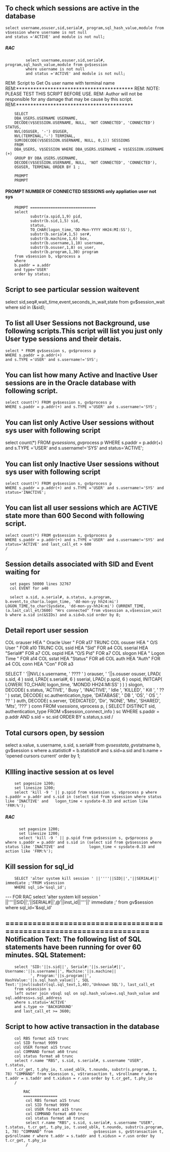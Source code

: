 To check which sessions are active in the database
------------------------------------------------------
    select username,osuser,sid,serial#, program,sql_hash_value,module from v$session where username is not null
    and status ='ACTIVE' and module is not null;

   ##### RAC
           
             select username,osuser,sid,serial#, program,sql_hash_value,module from gv$session 
             where username is not null
             and status ='ACTIVE' and module is not null;



REM: Script to Get Os user name with terminal name
REM:*****************************************
REM: NOTE: PLEASE TEST THIS SCRIPT BEFORE USE.
REM: Author will not be responsible for any damage that may be cause by this script.
REM:*****************************************

        SELECT
        DBA_USERS.USERNAME USERNAME,
        DECODE(V$SESSION.USERNAME, NULL, 'NOT CONNECTED', 'CONNECTED') STATUS,
        NVL(OSUSER, '-') OSUSER,
        NVL(TERMINAL,'-') TERMINAL,
        SUM(DECODE(V$SESSION.USERNAME, NULL, 0,1)) SESSIONS
        FROM
        DBA_USERS, V$SESSION WHERE DBA_USERS.USERNAME = V$SESSION.USERNAME (+)
        GROUP BY DBA_USERS.USERNAME,
        DECODE(V$SESSION.USERNAME, NULL, 'NOT CONNECTED', 'CONNECTED'),
        OSUSER, TERMINAL ORDER BY 1 ;

        PROMPT
        PROMPT
 ####   PROMPT NUMBER OF CONNECTED SESSIONS only appliation user not sys
        PROMPT =============================
        select
               substr(a.spid,1,9) pid,
               substr(b.sid,1,5) sid,
               status,
               TO_CHAR(logon_time,'DD-Mon-YYYY HH24:MI:SS'),
               substr(b.serial#,1,5) ser#,
               substr(b.machine,1,6) box,
               substr(b.username,1,10) username,
               substr(b.osuser,1,8) os_user,
               substr(b.program,1,30) program
        from v$session b, v$process a
        where
        b.paddr = a.addr
        and type='USER'
        order by status;


Script to see particular session waitevent
-------------------------------------------------
  select sid,seq#,wait_time,event,seconds_in_wait,state from gv$session_wait where sid in (&sid);

To list all User Sessions not Background, use following scripts.This script will list you just only User type sessions and their detais.
-------------------------------------------------
    select * FROM gv$session s, gv$process p
    WHERE s.paddr = p.addr(+)
    and s.TYPE ='USER' and s.username!='SYS';

You can list how many Active and Inactive User sessions are in the Oracle database with following script.
-------------------------------------------------
    select count(*) FROM gv$session s, gv$process p
    WHERE s.paddr = p.addr(+) and s.TYPE ='USER' and s.username!='SYS';

You can list only Active User sessions without sys user with following script
-------------------------------------------------
  select count(*) FROM gv$session s, gv$process p
  WHERE s.paddr = p.addr(+) and s.TYPE ='USER' and s.username!='SYS' and status='ACTIVE';
 
You can list only Inactive User sessions without sys user with following script
-------------------------------------------------
    select count(*) FROM gv$session s, gv$process p
    WHERE s.paddr = p.addr(+) and s.TYPE ='USER' and s.username!='SYS' and status='INACTIVE';

You can list all user sessions which are ACTIVE state more than 600 Second with following script.
-------------------------------------------------
    select count(*) FROM gv$session s, gv$process p
    WHERE s.paddr = p.addr(+) and s.TYPE ='USER' and s.username!='SYS' and status='ACTIVE' and last_call_et > 600
    /

Session details associated with SID and Event waiting for
---------------------------------------------------------
      set pages 50000 lines 32767
      col EVENT for a40

      select a.sid, a.serial#, a.status, a.program, b.event,to_char(a.logon_time, 'dd-mon-yy hh24:mi') LOGON_TIME,to_char(Sysdate, 'dd-mon-yy-hh24:mi') CURRENT_TIME,   (a.last_call_et/3600) "Hrs connected" from v$session a,v$session_wait b where a.sid in(&SIDs) and a.sid=b.sid order by 8;


Detail report user session
-------------------------------------------------
COL orauser HEA "   Oracle User   " FOR a17 TRUNC
COL osuser HEA " O/S User " FOR a10 TRUNC
COL ssid HEA "Sid" FOR a4
COL sserial HEA "Serial#" FOR a7
COL ospid HEA "O/S Pid" FOR a7
COL slogon HEA "  Logon Time  " FOR a14
COL sstat HEA "Status" FOR a6
COL auth HEA "Auth" FOR a4
COL conn HEA "Con" FOR a3
 
SELECT
   ' '||NVL( s.username, '    ????    ' ) orauser, 
   ' '||s.osuser osuser, 
   LPAD( s.sid, 4 ) ssid, LPAD( s.serial#, 6 ) sserial,
   LPAD( p.spid, 6 ) ospid, 
   INITCAP( LOWER( TO_CHAR( logon_time, 'MONDD HH24:MI:SS' ) ) ) slogon,
   DECODE( s.status, 'ACTIVE', ' Busy ', 'INACTIVE', ' Idle ', 'KILLED', ' Kill ', '  ??  ' ) sstat, 
   DECODE( sc.authentication_type, 'DATABASE', ' DB ', 'OS', ' OS ', ' ?? ' ) auth,
   DECODE( s.server, 'DEDICATED', 'Dir', 'NONE', 'Mts', 'SHARED', 'Mts', '???' ) conn
FROM
   v$session s, v$process p, 
   (
   SELECT
      DISTINCT sid, authentication_type
   FROM
      v$session_connect_info
   ) sc
WHERE
   s.paddr = p.addr AND s.sid = sc.sid
ORDER BY
   s.status,s.sid
/

Total cursors open, by session
-------------------------------------------------
select a.value, s.username, s.sid, s.serial# from gv$sesstat a,gv$statname b, gv$session s
where a.statistic# = b.statistic#  and s.sid=a.sid and b.name = 'opened cursors current' order by 1;


KIlling inactive session at os level
-------------------------------------------------

        set pagesize 1200;
        set linesize 1200;
        select 'kill -9 ' || p.spid from v$session s, v$process p where s.paddr = p.addr and s.sid in (select sid from v$session where status like 'INACTIVE' and   logon_time < sysdate-0.33 and action like 'FRM:%');

   ##### RAC
      
          set pagesize 1200;
          set linesize 1200;
          select 'kill -9 ' || p.spid from gv$session s, gv$process p where s.paddr = p.addr and s.sid in (select sid from gv$session where status like 'INACTIVE' and           logon_time < sysdate-0.33 and action like 'FRM:%');


Kill session for sql_id
-------------------------------------------------
        SELECT 'alter system kill session ' ||''''||SID||','||SERIAL#||' immediate ;'FROM v$session
        WHERE sql_id='&sql_id'; 

--- FOR RAC  select 'alter system kill session ' ||''''||SID||','||SERIAL#||',@'||inst_id||''''||' immediate ;'  from gv$session where sql_id='&sql_id'


===================================================================
Notification Text: The following list of SQL statements have been running for over 60 minutes.
SQL Statement:
-------------------------------------------------
        select 'SID:'||s.sid||', Serial#:'||s.serial#||', Username:'||s.username||', Machine:'||s.machine||
               ', Program:'||s.program||', HashValue:'||s.sql_hash_value||', SQL Text:'||nvl(substr(sql.sql_text,1,40),'Unknown SQL'), last_call_et
        from v$session s
        left outer join v$sql sql on sql.hash_value=s.sql_hash_value and sql.address=s.sql_address
        where s.status='ACTIVE'
        and s.type <> 'BACKGROUND'
        and last_call_et >= 3600;




Script to how active transaction in the database
-------------------------------------------------
        col RBS format a15 trunc
        col SID format 9999
        col USER format a15 trunc
        col COMMAND format a60 trunc
        col status format a8 trunc
        select r.name "RBS", s.sid, s.serial#, s.username "USER", t.status,
        t.cr_get, t.phy_io, t.used_ublk, t.noundo, substr(s.program, 1, 78) "COMMAND" from v$session s, v$transaction t, v$rollname r where t.addr = s.taddr and t.xidusn = r.usn order by t.cr_get, t.phy_io
        /

            RAC
            ===============
             col RBS format a15 trunc
             col SID format 9999
             col USER format a15 trunc
             col COMMAND format a60 trunc
             col status format a8 trunc
             select r.name "RBS", s.sid, s.serial#, s.username "USER", t.status, t.cr_get, t.phy_io, t.used_ublk, t.noundo, substr(s.program, 1, 78) "COMMAND" from                  gv$session s, gv$transaction t, gv$rollname r where t.addr = s.taddr and t.xidusn = r.usn order by t.cr_get, t.phy_io
             /
